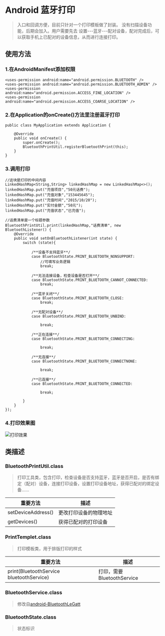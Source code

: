 
# Android 蓝牙打印
> 入口和回调方便，目前只针对一个打印模板做了封装。 没有扫描设备功能，后期会加入。用户需要先去  设置---蓝牙---配对设备，配对完成后，可以获取手机上已配对的设备信息，从而进行连接打印。

## 使用方法

### 1.在AndroidManifest添加权限
```
<uses-permission android:name="android.permission.BLUETOOTH" />
<uses-permission android:name="android.permission.BLUETOOTH_ADMIN" />
<uses-permission android:name="android.permission.ACCESS_FINE_LOCATION" />
<uses-permission android:name="android.permission.ACCESS_COARSE_LOCATION" />
```

### 2.在Application的onCreate()方法里注册蓝牙打印
```
public class MyApplication extends Application {

    @Override
    public void onCreate() {
        super.onCreate();
        BluetoothPrintUtil.registerBluetoothPrint(this);
    }
}
```
### 3.调用打印

```
//这块是打印的中间内容
LinkedHashMap<String,String> linkedHashMap = new LinkedHashMap<>();
linkedHashMap.put("充值项目","50元话费");
linkedHashMap.put("充值对象","153445645");
linkedHashMap.put("充值时间","2015/10/20");
linkedHashMap.put("实付金额","50元");
linkedHashMap.put("充值状态","已充值");

//话费清单是一个标题参数
BluetoothPrintUtil.print(linkedHashMap,"话费清单", new BluetoothListener() {
    @Override
    public void setOnBluetoothListener(int state) {
        switch (state){

            /**设备不支持蓝牙**/
            case BluetoothState.PRINT_BLUETOOTH_NONSUPPORT:
                //可填写业务逻辑
                break;

            /**无法连接设备，检查设备是否打开**/
            case BluetoothState.PRINT_BLUETOOTH_CANNOT_CONNECTED:
                break;

            /**蓝牙关闭**/
            case BluetoothState.PRINT_BLUETOOTH_CLOSE:
                break;

            /**无配对设备**/
            case BluetoothState.PRINT_BLUETOOTH_UNBIND:

                break;

            /**正在连接**/
            case BluetoothState.PRINT_BLUETOOTH_CONNECTING:

                break;

            /**无连接**/
            case BluetoothState.PRINT_BLUETOOTH_CONNECTNONE:

                break;

            /**已连接**/
            case BluetoothState.PRINT_BLUETOOTH_CONNECTED:

                break;

        }
    }
});
```

### 4.打印效果图

![打印效果](http://7xpu0p.com1.z0.glb.clouddn.com/bluetoothprint.png)

## 类描述

### BluetoothPrintUtil.class
> 打印工具类，包含打印，检查设备是否支持蓝牙，蓝牙是否开启，是否有绑定（配对）设备，连接打印设备，设置打印设备地址，获得已配对的绑定设备......

重要方法  | 描述
------------- | -------------
setDeviceAddress()  | 更改打印设备的物理地址
getDevices()  | 获得已配对的打印设备

### PrintTemplet.class
> 打印模板类，用于排版打印的样式

重要方法  | 描述
------------- | -------------
print(BluetoothService bluetoothService)  | 打印，需要BluetoothService

### BluetoothService.class

> 修改自[android-BluetoothLeGatt](https://github.com/googlesamples/android-BluetoothLeGatt/blob/master/Application/src/main/java/com/example/android/bluetoothlegatt/BluetoothLeService.java)

### BluetoothState.class

> 状态标识
